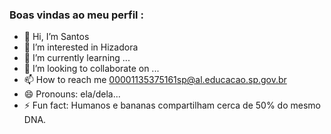 ### Boas vindas ao meu perfil :
- 👋 Hi, I’m Santos
- 👀 I’m interested in Hizadora
- 🌱 I’m currently learning ...
- 💞️ I’m looking to collaborate on ...
- 📫 How to reach me  00001135375161sp@al.educacao.sp.gov.br
- 😄 Pronouns: ela/dela...
- ⚡ Fun fact:  Humanos e bananas compartilham cerca de 50% do mesmo DNA.
<!---
miaumiauju/miaumiauju is a ✨ special ✨ repository because its `README.md` (this file) appears on your GitHub profile.
You can click the Preview link to take a look at your changes.
--->
